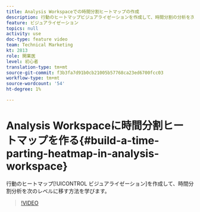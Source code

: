 ```yaml
---
title: Analysis Workspaceでの時間分割ヒートマップの作成
description: 行動のヒートマップビジュアライゼーションを作成して、時間分割の分析を次のレベルに移す方法を学びます。
feature: ビジュアライゼーション
topics: null
activity: use
doc-type: feature video
team: Technical Marketing
kt: 2813
role: 開業医
level: 初心者
translation-type: tm+mt
source-git-commit: f3b3fa7d91b0cb21005b57768ca23ed6700fcc03
workflow-type: tm+mt
source-wordcount: '54'
ht-degree: 1%

---
```



# Analysis Workspaceに時間分割ヒートマップを作る{#build-a-time-parting-heatmap-in-analysis-workspace}

行動のヒートマップ[!UICONTROL ビジュアライゼーション]を作成して、時間分割分析を次のレベルに移す方法を学びます。

>[!VIDEO](https://video.tv.adobe.com/v/26991/?quality=12)
